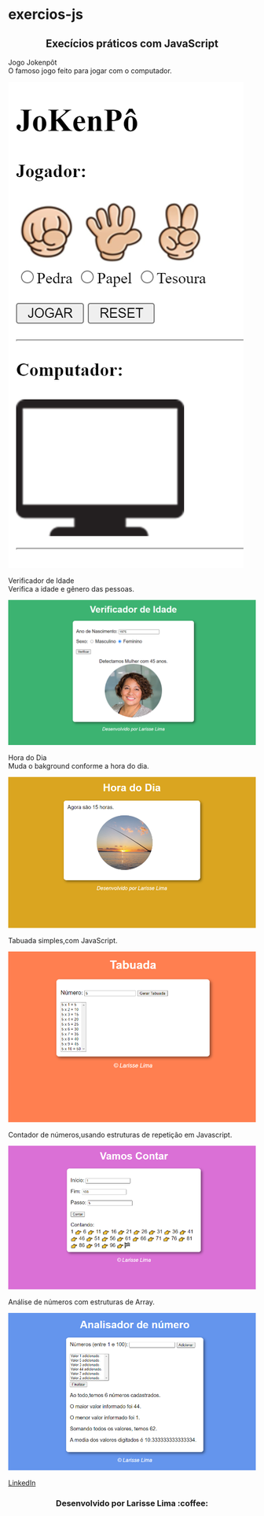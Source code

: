 # exercios-js

<h2 align="center">Execícios práticos com JavaScript</h2>

<p> Jogo Jokenpôt<br>
  O famoso jogo feito para jogar com o computador.</p>
<img src="print1.png">

<p> Verificador de Idade<br>
  Verifica a idade e gênero das pessoas.</p>
<img src="print2.png">

<p> Hora do Dia<br>
  Muda o bakground conforme a hora do dia.</p>
<img src="print3.png">

<p> Tabuada simples,com JavaScript.</p>
<img src="print4.png">

<p> Contador de números,usando estruturas de repetição em Javascript.</p>
<img src="print5.png">

<p> Análise de números com estruturas de Array.</p>
<img src="print6.png">


[ LinkedIn ](https://www.linkedin.com/in/larisselima/)

<h3 align="center">Desenvolvido por Larisse Lima :coffee: </h3>
